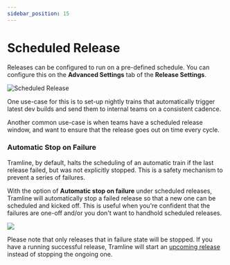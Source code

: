 ```yaml
---
sidebar_position: 15
---
```


# Scheduled Release

Releases can be configured to run on a pre-defined schedule. You can configure this on the **Advanced Settings** tab of the **Release Settings**.

![Scheduled Release](/img/scheduled-release-config.png)

One use-case for this is to set-up nightly trains that automatically trigger latest dev builds and send them to internal teams on a consistent cadence.

Another common use-case is when teams have a scheduled release window, and want to ensure that the release goes out on time every cycle.

### Automatic Stop on Failure

Tramline, by default, halts the scheduling of an automatic train if the last release failed, but was not explicitly stopped. This is a safety mechanism to prevent a series of failures.

With the option of **Automatic stop on failure** under scheduled releases, Tramline will automatically stop a failed release so that a new one can be scheduled and kicked off. This is useful when you're confident that the failures are one-off and/or you don't want to handhold scheduled releases.

![](/img/scheduled-release-auto-stop.png)

Please note that only releases that in failure state will be stopped. If you have a running successful release, Tramline will start an [upcoming release](/using-tramline/upcoming-release) instead of stopping the ongoing one.
